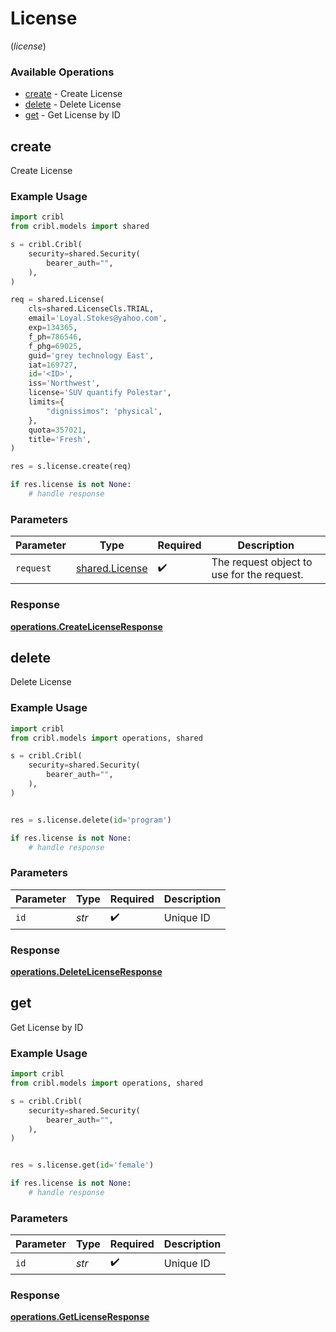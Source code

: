 # License
(*license*)

### Available Operations

* [create](#create) - Create License
* [delete](#delete) - Delete License
* [get](#get) - Get License by ID

## create

Create License

### Example Usage

```python
import cribl
from cribl.models import shared

s = cribl.Cribl(
    security=shared.Security(
        bearer_auth="",
    ),
)

req = shared.License(
    cls=shared.LicenseCls.TRIAL,
    email='Loyal.Stokes@yahoo.com',
    exp=134365,
    f_ph=786546,
    f_phg=69025,
    guid='grey technology East',
    iat=169727,
    id='<ID>',
    iss='Northwest',
    license='SUV quantify Polestar',
    limits={
        "dignissimos": 'physical',
    },
    quota=357021,
    title='Fresh',
)

res = s.license.create(req)

if res.license is not None:
    # handle response
```

### Parameters

| Parameter                                        | Type                                             | Required                                         | Description                                      |
| ------------------------------------------------ | ------------------------------------------------ | ------------------------------------------------ | ------------------------------------------------ |
| `request`                                        | [shared.License](../../models/shared/license.md) | :heavy_check_mark:                               | The request object to use for the request.       |


### Response

**[operations.CreateLicenseResponse](../../models/operations/createlicenseresponse.md)**


## delete

Delete License

### Example Usage

```python
import cribl
from cribl.models import operations, shared

s = cribl.Cribl(
    security=shared.Security(
        bearer_auth="",
    ),
)


res = s.license.delete(id='program')

if res.license is not None:
    # handle response
```

### Parameters

| Parameter          | Type               | Required           | Description        |
| ------------------ | ------------------ | ------------------ | ------------------ |
| `id`               | *str*              | :heavy_check_mark: | Unique ID          |


### Response

**[operations.DeleteLicenseResponse](../../models/operations/deletelicenseresponse.md)**


## get

Get License by ID

### Example Usage

```python
import cribl
from cribl.models import operations, shared

s = cribl.Cribl(
    security=shared.Security(
        bearer_auth="",
    ),
)


res = s.license.get(id='female')

if res.license is not None:
    # handle response
```

### Parameters

| Parameter          | Type               | Required           | Description        |
| ------------------ | ------------------ | ------------------ | ------------------ |
| `id`               | *str*              | :heavy_check_mark: | Unique ID          |


### Response

**[operations.GetLicenseResponse](../../models/operations/getlicenseresponse.md)**

